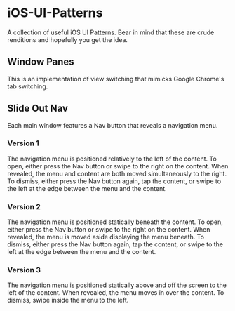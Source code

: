 iOS-UI-Patterns
===============

A collection of useful iOS UI Patterns. Bear in mind that these are crude renditions and hopefully you get the idea.

## Window Panes ##

This is an implementation of view switching that mimicks Google Chrome's tab switching.


## Slide Out Nav ##

Each main window features a Nav button that reveals a navigation menu.
    
### Version 1 ###

The navigation menu is positioned relatively to the left of the content. To open, either press the Nav button or swipe to the right on the content. When revealed, the menu and content are both moved simultaneously to the right. To dismiss, either press the Nav button again, tap the content, or swipe to the left at the edge between the menu and the content.

### Version 2 ###

The navigation menu is positioned statically beneath the content. To open, either press the Nav button or swipe to the right on the content. When revealed, the menu is moved aside displaying the menu beneath. To dismiss, either press the Nav button again, tap the content, or swipe to the left at the edge between the menu and the content.

### Version 3 ###

The navigation menu is positioned statically above and off the screen to the left of the content. When revealed, the menu moves in over the content. To dismiss, swipe inside the menu to the left.
